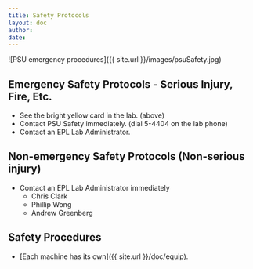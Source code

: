 ```yaml
---
title: Safety Protocols
layout: doc
author: 
date: 
---
```

![PSU emergency procedures]({{ site.url }}/images/psuSafety.jpg)

## Emergency Safety Protocols - Serious Injury, Fire, Etc.
- See the bright yellow card in the lab. (above)
- Contact PSU Safety immediately. (dial 5-4404 on the lab phone)
- Contact an EPL Lab Administrator.

## Non-emergency Safety Protocols (Non-serious injury)
- Contact an EPL Lab Administrator immediately
	- Chris Clark
	- Phillip Wong
	- Andrew Greenberg

## Safety Procedures
- [Each machine has its own]({{ site.url }}/doc/equip).
